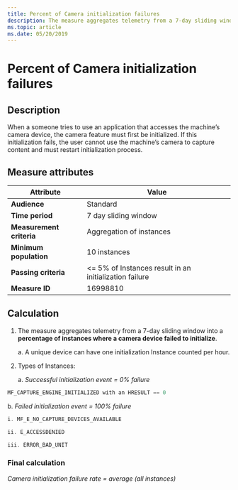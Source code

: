 ```yaml
---
title: Percent of Camera initialization failures
description: The measure aggregates telemetry from a 7-day sliding window into a percentage of instances where a camera device failed to initialize
ms.topic: article
ms.date: 05/20/2019
---
```


# Percent of Camera initialization failures

## Description

When a someone tries to use an application that accesses the machine’s camera device, the camera feature must first be initialized. If this initialization fails, the user cannot use the machine’s camera to capture content and must restart initialization process.

## Measure attributes

|Attribute|Value|
|----|----|
|**Audience**|Standard|
|**Time period**|7 day sliding window|
|**Measurement criteria**|Aggregation of instances|
|**Minimum population**|10 instances|
|**Passing criteria**|<= 5% of Instances result in an initialization failure|
|**Measure ID**|16998810|

## Calculation

1. The measure aggregates telemetry from a 7-day sliding window into a **percentage of instances where a camera device failed to initialize**.

   a. A unique device can have one initialization Instance counted per hour.

2. Types of Instances:

   a. *Successful initialization event = 0% failure*

```cpp
MF_CAPTURE_ENGINE_INITIALIZED with an HRESULT == 0
```

   b. *Failed initialization event = 100% failure*

```cpp
i. MF_E_NO_CAPTURE_DEVICES_AVAILABLE

ii. E_ACCESSDENIED

iii. ERROR_BAD_UNIT
```

### Final calculation

*Camera initialization failure rate = average (all instances)*
